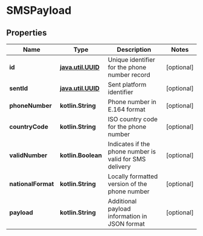 
# SMSPayload

## Properties
Name | Type | Description | Notes
------------ | ------------- | ------------- | -------------
**id** | [**java.util.UUID**](java.util.UUID.md) | Unique identifier for the phone number record |  [optional]
**sentId** | [**java.util.UUID**](java.util.UUID.md) | Sent platform identifier |  [optional]
**phoneNumber** | **kotlin.String** | Phone number in E.164 format |  [optional]
**countryCode** | **kotlin.String** | ISO country code for the phone number |  [optional]
**validNumber** | **kotlin.Boolean** | Indicates if the phone number is valid for SMS delivery |  [optional]
**nationalFormat** | **kotlin.String** | Locally formatted version of the phone number |  [optional]
**payload** | **kotlin.String** | Additional payload information in JSON format |  [optional]




